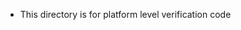 <!--

 Copyright (C) 2019 Intel Corporation

 SPDX-License-Identifier: Apache-2.0

-->

- This directory is for platform level verification code
